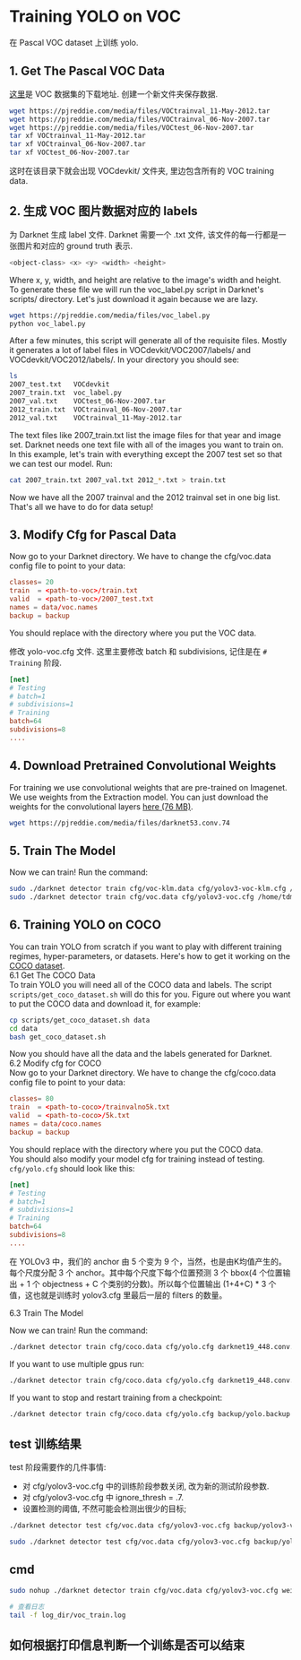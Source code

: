 # Training YOLO on VOC   

在 Pascal VOC dataset 上训练 yolo.   

## 1. Get The Pascal VOC Data   

[这里](https://pjreddie.com/projects/pascal-voc-dataset-mirror/)是 VOC 数据集的下载地址. 创建一个新文件夹保存数据.    

~~~bash
wget https://pjreddie.com/media/files/VOCtrainval_11-May-2012.tar
wget https://pjreddie.com/media/files/VOCtrainval_06-Nov-2007.tar
wget https://pjreddie.com/media/files/VOCtest_06-Nov-2007.tar
tar xf VOCtrainval_11-May-2012.tar
tar xf VOCtrainval_06-Nov-2007.tar
tar xf VOCtest_06-Nov-2007.tar
~~~

这时在该目录下就会出现 VOCdevkit/ 文件夹, 里边包含所有的 VOC training data.   

## 2. 生成 VOC 图片数据对应的 labels  

为 Darknet 生成 label 文件. Darknet 需要一个 .txt 文件, 该文件的每一行都是一张图片和对应的 ground truth 表示.  

~~~bash
<object-class> <x> <y> <width> <height>
~~~
Where x, y, width, and height are relative to the image's width and height. To generate these file we will run the voc_label.py script in Darknet's scripts/ directory. Let's just download it again because we are lazy.   

~~~bash
wget https://pjreddie.com/media/files/voc_label.py
python voc_label.py
~~~

After a few minutes, this script will generate all of the requisite files. Mostly it generates a lot of label files in VOCdevkit/VOC2007/labels/ and VOCdevkit/VOC2012/labels/. In your directory you should see:   

~~~bash
ls
2007_test.txt   VOCdevkit
2007_train.txt  voc_label.py
2007_val.txt    VOCtest_06-Nov-2007.tar
2012_train.txt  VOCtrainval_06-Nov-2007.tar
2012_val.txt    VOCtrainval_11-May-2012.tar
~~~

The text files like 2007_train.txt list the image files for that year and image set. Darknet needs one text file with all of the images you want to train on. In this example, let's train with everything except the 2007 test set so that we can test our model. Run:   

~~~bash
cat 2007_train.txt 2007_val.txt 2012_*.txt > train.txt
~~~

Now we have all the 2007 trainval and the 2012 trainval set in one big list. That's all we have to do for data setup!    

## 3. Modify Cfg for Pascal Data   

Now go to your Darknet directory. We have to change the cfg/voc.data config file to point to your data:   

~~~conf
classes= 20
train  = <path-to-voc>/train.txt
valid  = <path-to-voc>/2007_test.txt
names = data/voc.names
backup = backup
~~~

You should replace <path-to-voc> with the directory where you put the VOC data.   

修改 yolo-voc.cfg 文件. 这里主要修改 batch 和 subdivisions, 记住是在 `# Training` 阶段.   

~~~conf
[net]
# Testing
# batch=1
# subdivisions=1
# Training
batch=64
subdivisions=8
....
~~~

## 4. Download Pretrained Convolutional Weights   

For training we use convolutional weights that are pre-trained on Imagenet. We use weights from the Extraction model. You can just download the weights for the convolutional layers [here (76 MB)](https://pjreddie.com/media/files/darknet53.conv.74).   

~~~bash
wget https://pjreddie.com/media/files/darknet53.conv.74
~~~

## 5. Train The Model    

Now we can train! Run the command:   

~~~bash
sudo ./darknet detector train cfg/voc-klm.data cfg/yolov3-voc-klm.cfg /home/klm/data_training/darknet/voc/darknet53.conv.74
sudo ./darknet detector train cfg/voc.data cfg/yolov3-voc.cfg /home/tdmc/data/darknet/voc/darknet53.conv.74
~~~

## 6. Training YOLO on COCO  

You can train YOLO from scratch if you want to play with different training regimes, hyper-parameters, or datasets. Here's how to get it working on the [COCO dataset](http://mscoco.org/dataset/#overview).   
6.1 Get The COCO Data   
To train YOLO you will need all of the COCO data and labels. The script `scripts/get_coco_dataset.sh` will do this for you. Figure out where you want to put the COCO data and download it, for example:   

~~~bash
cp scripts/get_coco_dataset.sh data
cd data
bash get_coco_dataset.sh
~~~

Now you should have all the data and the labels generated for Darknet.   
6.2 Modify cfg for COCO   
Now go to your Darknet directory. We have to change the cfg/coco.data config file to point to your data:   

~~~conf
classes= 80
train  = <path-to-coco>/trainvalno5k.txt
valid  = <path-to-coco>/5k.txt
names = data/coco.names
backup = backup
~~~

You should replace <path-to-coco> with the directory where you put the COCO data.   
You should also modify your model cfg for training instead of testing. `cfg/yolo.cfg` should look like this:

~~~conf
[net]
# Testing
# batch=1
# subdivisions=1
# Training
batch=64
subdivisions=8
....
~~~

在 YOLOv3 中，我们的 anchor 由 5 个变为 9 个，当然，也是由K均值产生的。每个尺度分配 3 个 anchor。其中每个尺度下每个位置预测 3 个 bbox(4 个位置输出 + 1 个 objectness + C 个类别的分数)。所以每个位置输出 (1+4+C) * 3 个值，这也就是训练时 yolov3.cfg 里最后一层的 filters 的数量。   

6.3 Train The Model   

Now we can train! Run the command:   

~~~bash
./darknet detector train cfg/coco.data cfg/yolo.cfg darknet19_448.conv.23
~~~

If you want to use multiple gpus run:   

~~~bash
./darknet detector train cfg/coco.data cfg/yolo.cfg darknet19_448.conv.23 -gpus 0,1,2,3
~~~

If you want to stop and restart training from a checkpoint:   

~~~bash
./darknet detector train cfg/coco.data cfg/yolo.cfg backup/yolo.backup -gpus 0,1,2,3
~~~

## test 训练结果   

test 阶段需要作的几件事情:    

- 对 cfg/yolov3-voc.cfg 中的训练阶段参数关闭, 改为新的测试阶段参数.    
- 对 cfg/yolov3-voc.cfg 中 ignore_thresh = .7.    
- 设置检测的阈值, 不然可能会检测出很少的目标;  

~~~bash
./darknet detector test cfg/voc.data cfg/yolov3-voc.cfg backup/yolov3-voc_1000.weights /data/horse.jpg   

sudo ./darknet detector test cfg/voc.data cfg/yolov3-voc.cfg backup/yolov3-voc_800.weights /home/tdmc/data/darknet/voc/VOCdevkit/VOC2007/JPEGImages/009951.jpg
~~~

## cmd

~~~bash
sudo nohup ./darknet detector train cfg/voc.data cfg/yolov3-voc.cfg weights/ -gpus 0,1 > log_dir/voc_train.log 2>&1&

# 查看日志
tail -f log_dir/voc_train.log   
~~~  

## 如何根据打印信息判断一个训练是否可以结束


